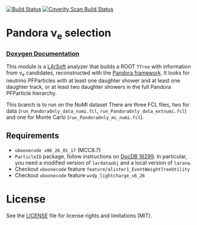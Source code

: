 [![Build Status](https://travis-ci.org/soleti/ElectronNeutrinoSelection.svg?branch=master)](https://travis-ci.org/soleti/ElectronNeutrinoSelection)
[![Coverity Scan Build Status](https://scan.coverity.com/projects/16286/badge.svg)](https://scan.coverity.com/projects/soleti-electronneutrinoselection)

# Pandora &nu;<sub>e</sub> selection

### [Doxygen Documentation](https://soleti.github.io/ElectronNeutrinoSelection/html/annotated.html)

This module is a [LArSoft](http://www.larsoft.org) analyzer that builds a ROOT `TTree` with information from &nu;<sub>e</sub> candidates, reconstructed with the [Pandora framework](https://github.com/PandoraPFA).
It looks for neutrino PFParticles with at least one daughter shower and at least one daughter track, or at least two daughter showers in the full Pandora PFParticle hierarchy.

This branch is to run on the NuMI dataset
There are three FCL files, two for data (`run_PandoraOnly_data_numi.fcl`, `run_PandoraOnly_data_extnumi.fcl`) and one for Monte Carlo (`run_PandoraOnly_mc_numi.fcl`).

## Requirements
- `uboonecode v06_26_01_17` (MCC8.7)
- `ParticleID` package, follow instructions on [DocDB 16299](https://microboone-docdb.fnal.gov/cgi-bin/private/RetrieveFile?docid=16299&filename=particle-users-guide%20%282%29.pdf&version=2). In particular, you need a modified version of `lardataobj` and a local version of `larana`. 
- Checkout `uboonecode` feature `feature/alister1_EventWeightTreeUtility`
- Checkout `uboonecode` feature `wvdp_lightcharge_v6_26`

# License

See the [LICENSE](LICENSE) file for license rights and limitations (MIT).
